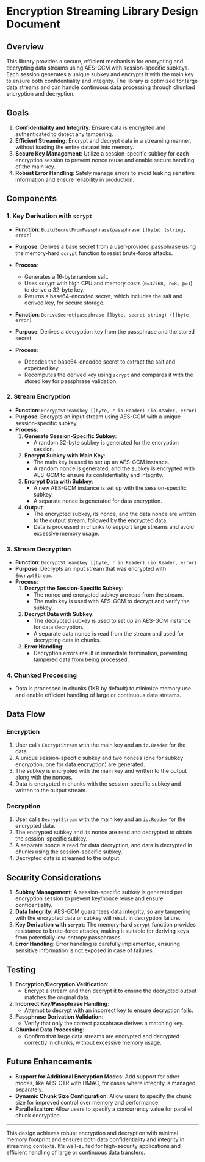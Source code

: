 # Encryption Streaming Library Design Document

## Overview
This library provides a secure, efficient mechanism for encrypting and decrypting data streams using AES-GCM with session-specific subkeys. Each session generates a unique subkey and encrypts it with the main key to ensure both confidentiality and integrity. The library is optimized for large data streams and can handle continuous data processing through chunked encryption and decryption.

## Goals
1. **Confidentiality and Integrity**: Ensure data is encrypted and authenticated to detect any tampering.
2. **Efficient Streaming**: Encrypt and decrypt data in a streaming manner, without loading the entire dataset into memory.
3. **Secure Key Management**: Utilize a session-specific subkey for each encryption session to prevent nonce reuse and enable secure handling of the main key.
4. **Robust Error Handling**: Safely manage errors to avoid leaking sensitive information and ensure reliability in production.

## Components

### 1. Key Derivation with `scrypt`
- **Function**: `BuildSecretFromPassphrase(passphrase []byte) (string, error)`
- **Purpose**: Derives a base secret from a user-provided passphrase using the memory-hard `scrypt` function to resist brute-force attacks.
- **Process**:
  - Generates a 16-byte random salt.
  - Uses `scrypt` with high CPU and memory costs (`N=32768, r=8, p=1`) to derive a 32-byte key.
  - Returns a base64-encoded secret, which includes the salt and derived key, for secure storage.

- **Function**: `DeriveSecret(passphrase []byte, secret string) ([]byte, error)`
- **Purpose**: Derives a decryption key from the passphrase and the stored secret.
- **Process**:
  - Decodes the base64-encoded secret to extract the salt and expected key.
  - Recomputes the derived key using `scrypt` and compares it with the stored key for passphrase validation.

### 2. Stream Encryption
- **Function**: `EncryptStream(key []byte, r io.Reader) (io.Reader, error)`
- **Purpose**: Encrypts an input stream using AES-GCM with a unique session-specific subkey.
- **Process**:
  1. **Generate Session-Specific Subkey**:
     - A random 32-byte subkey is generated for the encryption session.
  2. **Encrypt Subkey with Main Key**:
     - The main key is used to set up an AES-GCM instance.
     - A random nonce is generated, and the subkey is encrypted with AES-GCM to ensure its confidentiality and integrity.
  3. **Encrypt Data with Subkey**:
     - A new AES-GCM instance is set up with the session-specific subkey.
     - A separate nonce is generated for data encryption.
  4. **Output**:
     - The encrypted subkey, its nonce, and the data nonce are written to the output stream, followed by the encrypted data.
     - Data is processed in chunks to support large streams and avoid excessive memory usage.

### 3. Stream Decryption
- **Function**: `DecryptStream(key []byte, r io.Reader) (io.Reader, error)`
- **Purpose**: Decrypts an input stream that was encrypted with `EncryptStream`.
- **Process**:
  1. **Decrypt the Session-Specific Subkey**:
     - The nonce and encrypted subkey are read from the stream.
     - The main key is used with AES-GCM to decrypt and verify the subkey.
  2. **Decrypt Data with Subkey**:
     - The decrypted subkey is used to set up an AES-GCM instance for data decryption.
     - A separate data nonce is read from the stream and used for decrypting data in chunks.
  3. **Error Handling**:
     - Decryption errors result in immediate termination, preventing tampered data from being processed.

### 4. Chunked Processing
- Data is processed in chunks (1KB by default) to minimize memory use and enable efficient handling of large or continuous data streams.

## Data Flow

### Encryption
1. User calls `EncryptStream` with the main key and an `io.Reader` for the data.
2. A unique session-specific subkey and two nonces (one for subkey encryption, one for data encryption) are generated.
3. The subkey is encrypted with the main key and written to the output along with the nonces.
4. Data is encrypted in chunks with the session-specific subkey and written to the output stream.

### Decryption
1. User calls `DecryptStream` with the main key and an `io.Reader` for the encrypted data.
2. The encrypted subkey and its nonce are read and decrypted to obtain the session-specific subkey.
3. A separate nonce is read for data decryption, and data is decrypted in chunks using the session-specific subkey.
4. Decrypted data is streamed to the output.

## Security Considerations

1. **Subkey Management**: A session-specific subkey is generated per encryption session to prevent key/nonce reuse and ensure confidentiality.
2. **Data Integrity**: AES-GCM guarantees data integrity, so any tampering with the encrypted data or subkey will result in decryption failure.
3. **Key Derivation with `scrypt`**: The memory-hard `scrypt` function provides resistance to brute-force attacks, making it suitable for deriving keys from potentially low-entropy passphrases.
4. **Error Handling**: Error handling is carefully implemented, ensuring sensitive information is not exposed in case of failures.

## Testing

1. **Encryption/Decryption Verification**:
   - Encrypt a stream and then decrypt it to ensure the decrypted output matches the original data.
2. **Incorrect Key/Passphrase Handling**:
   - Attempt to decrypt with an incorrect key to ensure decryption fails.
3. **Passphrase Derivation Validation**:
   - Verify that only the correct passphrase derives a matching key.
4. **Chunked Data Processing**:
   - Confirm that large data streams are encrypted and decrypted correctly in chunks, without excessive memory usage.

## Future Enhancements

- **Support for Additional Encryption Modes**: Add support for other modes, like AES-CTR with HMAC, for cases where integrity is managed separately.
- **Dynamic Chunk Size Configuration**: Allow users to specify the chunk size for improved control over memory and performance.
- **Parallelizaiton**: Allow users to specify a concurrency value for parallel chunk decryption

---

This design achieves robust encryption and decryption with minimal memory footprint and ensures both data confidentiality and integrity in streaming contexts. It’s well-suited for high-security applications and efficient handling of large or continuous data transfers.
